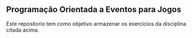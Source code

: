 ## Programação Orientada a Eventos para Jogos
 

Este repositorio tem como objetivo armazenar os exercícios da disciplina citada acima.
